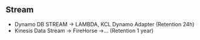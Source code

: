 ## Stream
- Dynamo DB STREAM -> LAMBDA, KCL Dynamo Adapter (Retention 24h)
- Kinesis Data Stream -> FireHorse ->... (Retention 1 year)